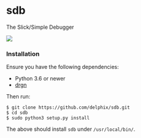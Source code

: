 # sdb
The Slick/Simple Debugger

![](https://github.com/delphix/sdb/workflows/.github/workflows/main.yml/badge.svg)

### Installation

Ensure you have the following dependencies:
* Python 3.6 or newer
* [drgn](https://github.com/osandov/drgn/)

Then run:
```
$ git clone https://github.com/delphix/sdb.git
$ cd sdb
$ sudo python3 setup.py install
```

The above should install `sdb` under `/usr/local/bin/`.
